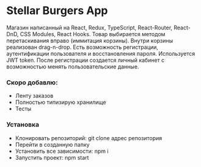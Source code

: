 # Stellar Burgers App

Магазин написанный на React, Redux, TypeScript, React-Router, React-DnD, CSS Modules, React Hooks.
Товар выбирается методом перетаскивания вправо (иммитация корзины). Внутри корзины реализован drag-n-drop. 
Есть возможность регистрации, аутентификации пользователя и восстановления пароля. Используется JWT token. После регистрации создается личный кабинет с возможностью менять пользовательские данные.

### Скоро добавлю:
* Ленту заказов 
* Полностью типизирую хранилище
* Тесты

### Установка
* Клонировать репозиторий: git clone адрес репозитория
* Перейти в созданную папку
* Установить все зависимости: npm i
* Запустить проект: npm start